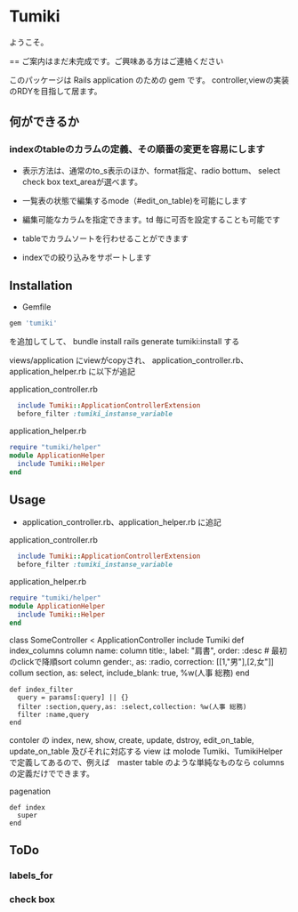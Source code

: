 # Tumiki

ようこそ。

== ご案内はまだ未完成です。ご興味ある方はご連絡ください

このパッケージは Rails application のための gem です。
controller,viewの実装のRDYを目指して居ます。

## 何ができるか

### indexのtableのカラムの定義、その順番の変更を容易にします

 * 表示方法は、通常のto_s表示のほか、format指定、radio bottum、
select check box text_areaが選べます。

 * 一覧表の状態で編集するmode（#edit_on_table)を可能にします

 * 編集可能なカラムを指定できます。td 毎に可否を設定することも可能です
 
* tableでカラムソートを行わせることができます

* indexでの絞り込みをサポートします


## Installation

* Gemfile
```ruby
gem 'tumiki'
```
を追加してして、
   bundle install
   rails generate tumiki:install
する

views/application にviewがcopyされ、
application_controller.rb、application_helper.rb に以下が追記

application_controller.rb
```ruby
  include Tumiki::ApplicationControllerExtension
  before_filter :tumiki_instanse_variable
```

application_helper.rb
```ruby
require "tumiki/helper"
module ApplicationHelper
  include Tumiki::Helper
end
```

## Usage

* application_controller.rb、application_helper.rb に追記

application_controller.rb
```ruby
  include Tumiki::ApplicationControllerExtension
  before_filter :tumiki_instanse_variable
```

application_helper.rb
```ruby
require "tumiki/helper"
module ApplicationHelper
  include Tumiki::Helper
end
```
  class SomeController < ApplicationController
    include Tumiki
    def index_columns
      column name:
      column title:, label: "肩書", order: :desc # 最初のclickで降順sort
      column gender:, as: :radio, correction: [[1,"男"],[2,女"]]
      collum section, as: select, include_blank: true, %w(人事 総務)
    end

    def index_filter
      query = params[:query] || {}
      filter :section,query,as: :select,collection: %w(人事 総務)
      filter :name,query
    end

contoler の index, new, show, create, update, dstroy, edit_on_table,
update_on_table 及びそれに対応する view は molode Tumiki、TumikiHelper
で定義してあるので、例えば　master table のような単純なものなら columns
の定義だけでできます。

pagenation

    def index
      super
    end

## ToDo

### labels_for

### check box